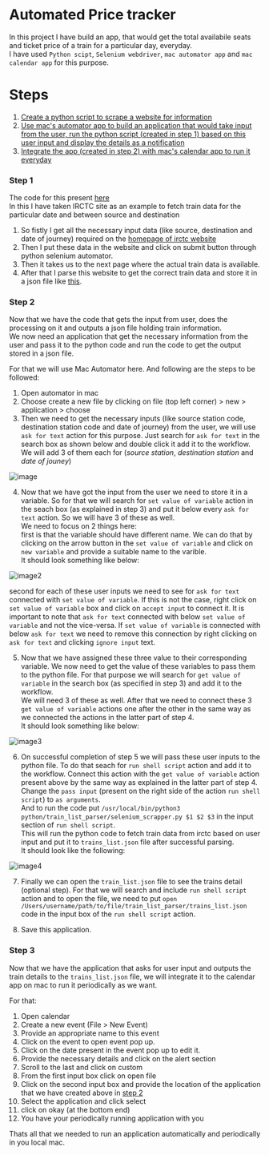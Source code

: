 # Automated Price tracker 

In this project I have build an app, that would get the total availabile seats and ticket price of a train for a particular day, everyday.\
I have used `Python scipt`, `Selenium webdriver`, `mac automator app` and `mac calendar app` for this purpose.

# Steps
1. [Create a python script to scrape a website for information](#step-1)
2. [Use mac's automator app to build an application that would take input from the user, run the python script (created in step 1) based on this user input and display the details as a notification](#step-2)
3. [Integrate the app (created in step 2) with mac's calendar app to run it everyday](#step-3)

### Step 1

The code for this present [here](https://github.com/litoco/SmallProjects/tree/main/automated_price_tracker/train_list_parser)\
In this I have taken IRCTC site as an example to fetch train data for the particular date and between source and destination 
1. So fistly I get all the necessary input data (like source, destination and date of journey) required on the [homepage of irctc website](https://www.irctc.co.in/nget/train-search)
2. Then I put these data in the website and click on submit button through python selenium automator.
3. Then it takes us to the next page where the actual train data is available.
4. After that I parse this website to get the correct train data and store it in a json file like [this](https://github.com/litoco/SmallProjects/blob/main/automated_price_tracker/train_list_parser/trains_list.json).


### Step 2

Now that we have the code that gets the input from user, does the processing on it and outputs a json file holding train information.\
We now need an application that get the necessary information from the user and pass it to the python code and run the code to get the output stored in a json file.

For that we will use Mac Automator here. And following are the steps to be followed:
1. Open automator in mac
2. Choose create a new file by clicking on file (top left corner) > new > application > choose
3. Then we need to get the necessary inputs (like source station code, destination station code and date of journey) from the user, we will use `ask for text` action for this purpose. Just search for `ask for text` in the search box as shown below and double click it add it to the workflow.
We will add 3 of them each for (*source station*, *destination station* and *date of jouney*)

![image](https://i.stack.imgur.com/qw56U.png)

4. Now that we have got the input from the user we need to store it in a variable. So for that we will search for `set value of variable` action in the seach box (as explained in step 3) and put it below every `ask for text` action. So we will have 3 of these as well.\
We need to focus on 2 things here: \
first is that the variable should have different name. We can do that by clicking on the arrow button in the `set value of variable` and click on `new variable` and provide a suitable name to the varible.\
It should look something like below:

![image2](https://i.stack.imgur.com/75L1k.png)

second for each of these user inputs we need to see for `ask for text` connected with `set value of variable`. If this is not the case, right click on `set value of variable` box and click on `accept input` to connect it. It is important to note that `ask for text` connected with below `set value of variable` and not the vice-versa. If `set value of variable` is connected with below `ask for text` we need to remove this connection by right clicking on `ask for text` and clicking `ignore input` text. 

5. Now that we have assigned these three value to their corresponding variable. We now need to get the value of these variables to pass them to the python file. For that purpose we will search for `get value of variable` in the search box (as specified in step 3) and add it to the workflow.\
We will need 3 of these as well. After that we need to connect these 3 `get value of variable` actions one after the other in the same way as we connected the actions in the latter part of step 4.\
It should look something like below:


![image3](https://i.stack.imgur.com/MAoWh.png)

6. On successful completion of step 5 we will pass these user inputs to the python file. To do that seach for `run shell script` action and add it to the workflow. Connect this action with the `get value of variable` action present above by the same way as explained in the latter part of step 4. Change the `pass input` (present on the right side of the action `run shell script`) to `as arguments`.\
And to run the code put `/usr/local/bin/python3 python/train_list_parser/selenium_scrapper.py $1 $2 $3` in the input section of `run shell script`.\
This will run the python code to fetch train data from irctc based on user input and put it to `trains_list.json` file after successful parsing.\
It should look like the following:

![image4](https://i.stack.imgur.com/Z9QL9.png)

7. Finally we can open the `train_list.json` file to see the trains detail (optional step). For that we will search and include `run shell script` action and to open the file, we need to put `open /Users/username/path/to/file/train_list_parser/trains_list.json` code in the input box of the `run shell script` action.

8. Save this application.


### Step 3

Now that we have the application that asks for user input and outputs the train details to the `trains_list.json` file, we will integrate it to the calendar app on mac to run it periodically as we want.

For that:
1. Open calendar
2. Create a new event (File > New Event)
3. Provide an appropriate name to this event
4. Click on the event to open event pop up.
5. Click on the date present in the event pop up to edit it.
6. Provide the necessary details and click on the alert section
7. Scroll to the last and click on custom
8. From the first input box click on open file
9. Click on the second input box and provide the location of the application that we have created above in [step 2](#step-2)
10. Select the application and click select
11. click on okay (at the bottom end)
12. You have your periodically running application with you

Thats all that we needed to run an application automatically and periodically in you local mac.

